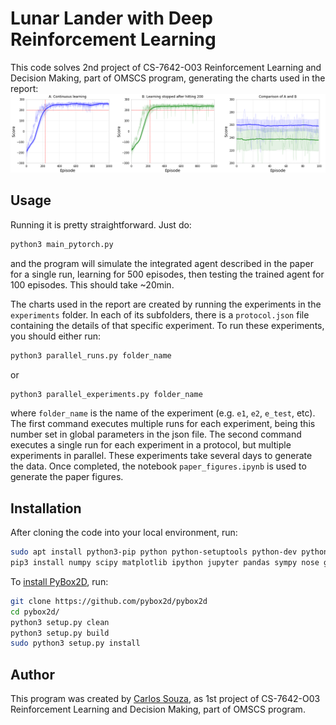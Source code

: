 # Lunar Lander with Deep Reinforcement Learning
This code solves 2nd project of CS-7642-O03 Reinforcement Learning and Decision Making, part of OMSCS program, generating the charts used in the report:
![Image](paper/images/fig1.png)

## Usage
Running it is pretty straightforward. Just do:
```bash
python3 main_pytorch.py
```
and the program will simulate the integrated agent described in the paper for a single run, learning for 500 episodes, then testing the trained agent for 100 episodes. This should take ~20min.

The charts used in the report are created by running the experiments in the `experiments` folder. In each of its subfolders, there is a `protocol.json` file containing the details of that specific experiment. To run these experiments, you should either run:
```bash
python3 parallel_runs.py folder_name
```
or
```bash
python3 parallel_experiments.py folder_name
```
where `folder_name` is the name of the experiment (e.g. `e1`, `e2`, `e_test`, etc). The first command executes multiple runs for each experiment, being this number set in global parameters in the json file. The second command executes a single run for each experiment in a protocol, but multiple experiments in parallel.
These experiments take several days to generate the data. Once completed, the notebook `paper_figures.ipynb` is used to generate the paper figures.

## Installation
After cloning the code into your local environment, run:
```bash
sudo apt install python3-pip python python-setuptools python-dev python-augeas gcc swig dialog
pip3 install numpy scipy matplotlib ipython jupyter pandas sympy nose gym torch torchvision
```
To [install PyBox2D](http://www.kiranjose.in/blogs/getting-started-with-openai-gym-part-1-installation-and-configuration/), run:
```bash
git clone https://github.com/pybox2d/pybox2d
cd pybox2d/
python3 setup.py clean
python3 setup.py build
sudo python3 setup.py install
```

## Author
This program was created by [Carlos Souza](mailto:souza@gatech.edu), as 1st project of CS-7642-O03 Reinforcement Learning and Decision Making, part of OMSCS program.
